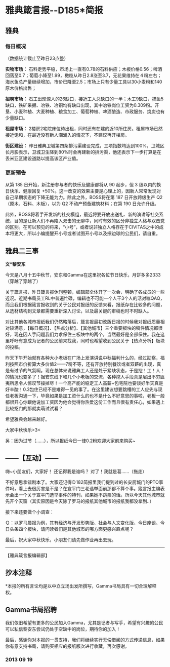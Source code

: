# 雅典箴言报--D185*简报

## **雅典**

### **每日概况**

（数据统计截止至昨日23点整） 

**实物市场：** 石料走势平稳，市场上一直有0.78的石料供应；木板价格0.56；啤酒回落至0.7；葡萄小降至1.99，橄榄从昨日2.8涨至3.7，无花果维持在４粉左右；海水鱼总产量继续增加，市价已降至2.5；市场上只有少量工具以30小麦粉和140原木价格出售；

**招聘市场：** 石工出现惊人的26缺口，接近工人总缺口的一半；木工9缺口，捕鱼5缺口，铁矿采掘、冶铁、冶铜均有缺口出现，其中冶铁岗位工资为0.309粉。开垦、小麦种植、大麦种植、粮食加工、葡萄种植、啤酒酿造、市政服务、烧炭也有少量缺口。

**租屋市场：** 2楼房2宅院床位待出租，同时还有在建的近10所住房。租屋市场已然接近饱和，在最近没有新人潮涌入的情况下，不建议再开楼房。 

**街区建设：** 昨日雅典卫城第四条排污渠建设完成，三项指数均达到100%，卫城区长月影表示，卫城卫生降到80%时会再建新的排污渠，他还表示下一步打算是在丢米亚区建设道路以提高该区产业值。

### **更新预告** 

从第 185 日开始，新注册参与者的快乐及健康都将从 90 起步，但 3 级以内的换日快乐、健康回复 +50%。这一改变的效果主要是心理上的，因新人常常发现对自己早期状态的下降无能为力。除此之外，BOSS将在第 187 日开放跨级生产 Q2（原木、石料、木板），以为 Q2 不动产预备建筑材料；在第 190 日允许升级。

此外，BOSS将着手开发新的社交模组，最近将要开放出送礼、新的演讲等社交系统，目的是让新人们不再陷入双击的无聊中，同时有效的区分非独立人格与双击党的区别。在可以预见的将来，“小号”，或者说非独立人格存在于CIVITAS之中的成本将更大，所以小编提醒开小号或者试图开小号以及擦边球的公民们，请自重。

## 雅典二三事
**文*黎安东** 

今天是八月十五中秋节，安东和Gamma在这里祝各位节日快乐，月饼多多2333（穿越了穿越了） 

关于箴言报，昨日箴言报休刊整顿，编辑部全体开了一次会，明确了各成员的一些近况。近期书局员工RL中普遍忙碌，编辑也不可能一个人干3个人的活对嘛QAQ，而且我们根据箴言报收到的关于公民对报纸的反馈来看，报纸存在比较多的问题，从选材结构到文章都需要重新深入讨论，以及最关键的审稿也时不时缺人。

对比其他各城市报纸我们仍然略落后，箴言报最初改版日报的时候我对报纸质量相对较满意，【每日概况】、【热点分析】、【其他城市】三个重要板块的稿件情况都很好，现在因人手问题我们力求保住三板块中的两个，当然最好是全部保住。我在这里呼吁有意成为记者的公民前来找我，同时也希望收到公民关于【热点分析】板块的投稿。 

昨天下午开始就有各种大小老板在广场上发演讲说中秋福利什么的，经过勘察，福利按照市价折算大多价值2——7粉不等，还有开放特别餐饮或者双薪的出现，真是有过节的气氛啊。现在总体来说雅典工人还是处于紧缺状态，于是挖！工！人！的情况也变多了！据安东线下和几个小老板的交流，各种挖人手段真是层出不穷匪夷所思令人惊叹节操掉尽！一个高产能的稳定工人高薪+包宅院也要谈好半天真是好辛酸！0.3包住已经不是难得一见的事了。在这里建议想要跳槽的工人应先与现任老板沟通一下，毕竟如果是加工资什么的也不是什么不好意思的事啦，老板一般都很开心你跟他说加工资因为他会觉得你热爱这份工作而且很有责任心，如果遇上比较抠门的那就卖萌试试看？ 

希望雅典会越来越好。

大家中秋快乐>3< 

另：因为过节（……），所以报纸今日一律0.2粉欢迎大家前来购买~

## ——【互动】—— 

嗨~小朋友们，大家好！ 还记得我是谁吗？ 对了！我就是葛……（拖走） 

不好意思拿错剧本了。大家还记得Ｄ182简报里我们提到过的长安厨城门的PTO事件吗，看上去很厉害是不是？在宣平门三老选举面前那都不算个事。箴言报主编表示会出一个关于宣平门选举事件的特刊，如果她不跳票的话。所以今天其他城市就先开个天窗（其实原因是今天除了罗马的报纸其他城市的报纸我都没拿到..） 

接下来还要做个小调查： 

Ｑ：以罗马晨报为例，其有经济与开发形势版、社会与人文变化版、今日座谈、今日头条四个板块，请问读者们是其他城市的哪方面更感兴趣点呢？ 

最后，祝大家中秋快乐，小朋友们请先做作业再出去玩。

---

【雅典箴言报编辑部】

## 抄本注释

*本报的所有言论均是以中立立场出发所撰写，Gamma书局具有一切合理解释权。

## Gamma书局招聘

我们依旧希望有更多的公民加入Gamma，尤其是记者与写手，希望有兴趣的公民可以私信黎安东尝试仍处于空缺中的岗位，期待你的加入！

最后，感谢你对本报的一贯支持，我们将继续实行无偿借阅的方式传递信息，如果你有意支持书局，请购买相应的报纸版次进行收藏，再次感谢。

### 2013 09 19
